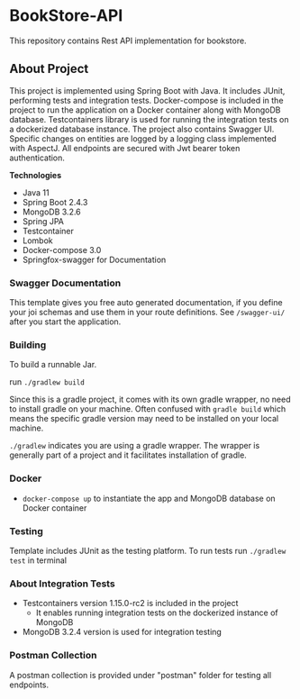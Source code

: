 ﻿# BookStore-API

This repository contains Rest API implementation for bookstore.

## About Project

This project is implemented using Spring Boot with Java. It includes JUnit, performing tests and integration tests.
Docker-compose is included in the project to run the application on a Docker container along with MongoDB database.
Testcontainers library is used for running the integration tests on a dockerized database instance.
The project also contains Swagger UI.
Specific changes on entities are logged by a logging class implemented with AspectJ.
All endpoints are secured with Jwt bearer token authentication.


**Technologies**
* Java 11
* Spring Boot 2.4.3
* MongoDB 3.2.6
* Spring JPA
* Testcontainer
* Lombok
* Docker-compose 3.0
* Springfox-swagger for Documentation

### Swagger Documentation ##

This template gives you free auto generated documentation, if you define your joi schemas and use them in your route definitions.
See `/swagger-ui/` after you start the application.

### Building

To build a runnable Jar.

run `./gradlew build`

Since this is a gradle project, it comes with its own gradle wrapper, no need to install gradle on your machine.
Often confused with `gradle build` which means the specific gradle version may need to be installed on your local machine.

`./gradlew` indicates you are using a gradle wrapper. The wrapper is generally part of a project and it facilitates installation of gradle.

### Docker ###
* `docker-compose up` to instantiate the app and MongoDB database on Docker container


### Testing

Template includes JUnit as the testing platform. To run tests
run  `./gradlew test` in terminal

### About Integration Tests

* Testcontainers version 1.15.0-rc2 is included in the project
    * It enables running integration tests on the dockerized instance of MongoDB
* MongoDB 3.2.4 version is used for integration testing

### Postman Collection

A postman collection is provided under "postman" folder for testing all endpoints.

